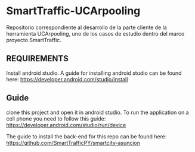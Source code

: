 # SmartTraffic-UCArpooling
Repositorio correspondiente al desarrollo de la parte cliente de la herramienta UCArpooling, uno de los casos de estudio dentro del marco proyecto SmartTraffic.

## REQUIREMENTS

Install android studio. A guide for installing android studio can be found here: https://developer.android.com/studio/install

## Guide

clone this project and open it in android studio. To run the application on a cell phone you need to follow this guide: https://developer.android.com/studio/run/device

The guide to install the back-end for this repo can be found here: https://github.com/SmartTrafficPY/smartcity-asuncion
